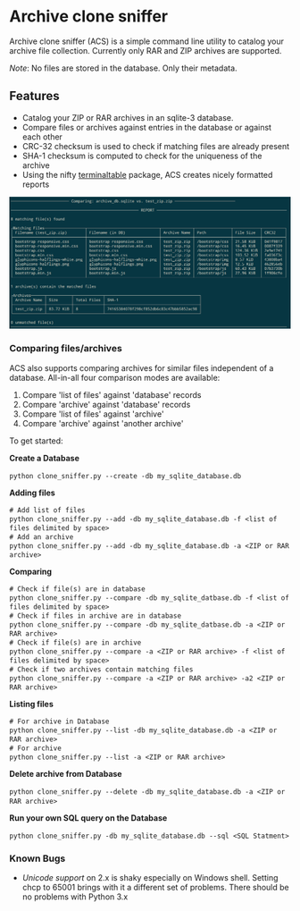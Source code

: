 # Archive clone sniffer

Archive clone sniffer (ACS) is a simple command line utility to catalog your archive file collection. Currently only RAR and ZIP archives are supported. 

*Note*: No files are stored in the database. Only their metadata.

## Features
- Catalog your ZIP or RAR archives in an sqlite-3 database. 
- Compare files or archives against entries in the database or against each other
- CRC-32 checksum is used to check if matching files are already present
- SHA-1 checksum is computed to check for the uniqueness of the archive
- Using the nifty [terminaltable](https://github.com/Robpol86/terminaltables/) package, ACS creates nicely formatted reports

![Reporting](https://raw.githubusercontent.com/imdn/archive_clone_sniffer/master/screenshots/screen_1.png)

### Comparing files/archives
ACS also supports comparing archives for similar files independent of a database. All-in-all four comparison modes are available:

1. Compare 'list of files' against 'database' records
2. Compare 'archive' against 'database' records
3. Compare 'list of files' against 'archive'
4. Compare 'archive' against 'another archive'

To get started:

**Create a Database**

`python clone_sniffer.py --create -db my_sqlite_database.db`

**Adding files**
```
# Add list of files
python clone_sniffer.py --add -db my_sqlite_database.db -f <list of files delimited by space>
# Add an archive
python clone_sniffer.py --add -db my_sqlite_database.db -a <ZIP or RAR archive>
```

**Comparing**
```
# Check if file(s) are in database
python clone_sniffer.py --compare -db my_sqlite_datbase.db -f <list of files delimited by space>
# Check if files in archive are in database
python clone_sniffer.py --compare -db my_sqlite_datbase.db -a <ZIP or RAR archive>
# Check if file(s) are in archive
python clone_sniffer.py --compare -a <ZIP or RAR archive> -f <list of files delimited by space>
# Check if two archives contain matching files
python clone_sniffer.py --compare -a <ZIP or RAR archive> -a2 <ZIP or RAR archive>
```
**Listing files**
```
# For archive in Database
python clone_sniffer.py --list -db my_sqlite_database.db -a <ZIP or RAR archive>
# For archive
python clone_sniffer.py --list -a <ZIP or RAR archive>
```

**Delete archive from Database**

`python clone_sniffer.py --delete -db my_sqlite_database.db -a <ZIP or RAR archive>`

**Run your own SQL query on the Database**

`python clone_sniffer.py -db my_sqlite_database.db --sql <SQL Statment>`

### Known Bugs

- *Unicode support* on 2.x is shaky especially on Windows shell. Setting chcp to 65001 brings with it a different set of problems. There should be no problems with Python 3.x 




